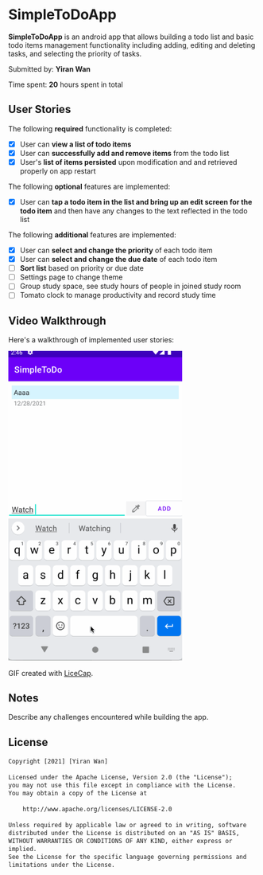 # SimpleToDoApp

**SimpleToDoApp** is an android app that allows building a todo list and basic todo items management functionality including adding, editing and deleting tasks, and selecting the priority of tasks. 

Submitted by: **Yiran Wan**

Time spent: **20** hours spent in total

## User Stories

The following **required** functionality is completed:

* [x] User can **view a list of todo items**
* [x] User can **successfully add and remove items** from the todo list
* [x] User's **list of items persisted** upon modification and and retrieved properly on app restart

The following **optional** features are implemented:

* [x] User can **tap a todo item in the list and bring up an edit screen for the todo item** and then have any changes to the text reflected in the todo list

The following **additional** features are implemented:

* [x] User can **select and change the priority** of each todo item
* [x] User can **select and change the due date** of each todo item
* [ ] **Sort list** based on priority or due date
* [ ] Settings page to change theme
* [ ] Group study space, see study hours of people in joined study room
* [ ] Tomato clock to manage productivity and record study time

## Video Walkthrough

Here's a walkthrough of implemented user stories:

<img src='https://github.com/yyYiran/SimpleToDo/blob/master/SimpleToDoApp(datepicker).gif?raw=true' title='Video Walkthrough' width='350' alt='Video Walkthrough' />

GIF created with [LiceCap](http://www.cockos.com/licecap/).

## Notes

Describe any challenges encountered while building the app.

## License

    Copyright [2021] [Yiran Wan]

    Licensed under the Apache License, Version 2.0 (the "License");
    you may not use this file except in compliance with the License.
    You may obtain a copy of the License at

        http://www.apache.org/licenses/LICENSE-2.0

    Unless required by applicable law or agreed to in writing, software
    distributed under the License is distributed on an "AS IS" BASIS,
    WITHOUT WARRANTIES OR CONDITIONS OF ANY KIND, either express or implied.
    See the License for the specific language governing permissions and
    limitations under the License.
